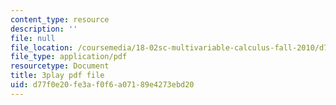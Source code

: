 ```yaml
---
content_type: resource
description: ''
file: null
file_location: /coursemedia/18-02sc-multivariable-calculus-fall-2010/d77f0e20fe3af0f6a07189e4273ebd20_7w1qqEUwn2k.pdf
file_type: application/pdf
resourcetype: Document
title: 3play pdf file
uid: d77f0e20-fe3a-f0f6-a071-89e4273ebd20
---
```

